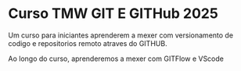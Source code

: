 # Curso TMW GIT E GITHub 2025

Um curso para iniciantes aprenderem a mexer com versionamento de 
codigo e repositorios remoto atraves do GITHUB.

Ao longo do curso, aprenderemos a mexer com GITFlow e VScode
